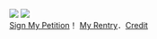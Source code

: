 ![](https://files.catbox.moe/nwhcuo.webp) ![](https://komarev.com/ghpvc/?username=dogism&color=900D06)
<br>
[Sign My Petition](https://tys.atabook.org)！ [My Rentry](https://rentry.co/tys)．[Credit](https://www.tumblr.com/devilsp3rm/759187163533492225/)
